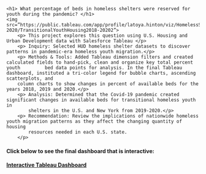 <!DOCTYPE html>
    <h1> What percentage of beds in homeless shelters were reserved for youth during the pandemic? </h1>
    <img src=”https://public.tableau.com/app/profile/latoya.hinton/viz/HomelessShelterforTransitionalYouth2018-2020/TransitionalYouthHousing2018-20202”>
        <p> This project explores this question using U.S. Housing and Urban Development data with Salesforce Tableau </p>
        <p> Inquiry: Selected HUD homeless shelter datasets to discover patterns in pandemic-era homeless youth migration.</p> 
        <p> Methods & Tools: Added Tableau dimension filters and created calculated fields to hand-pick, clean and organize key total percent youth         bed data points for analysis. In the final Tableau dashboard, instituted a tri-color legend for bubble charts, ascending scatterplots, and 
        column charts to show changes in percent of available beds for the years 2018, 2019 and 2020.</p>
        <p> Analysis: Determined that the Covid-19 pandemic created significant changes in available beds for transitional homeless youth in    
            shelters in the U.S. and New York from 2019-2020.</p>
        <p> Recommendation: Review the implications of nationwide homeless youth migration patterns as they affect the changing quantity of housing 
            resources needed in each U.S. state.  
        </p>
<h4> Click below to see the final dashboard that is interactive: <h4> 
<a href = "https://public.tableau.com/views/HomelessShelterforTransitionalYouth2018-2020/TransitionalYouthHousing2018-20202?:language=en-US&:display_count=n&:origin=viz_share_link"> Interactive Tableau Dashboard </a>     
</body>
       
</html> 


